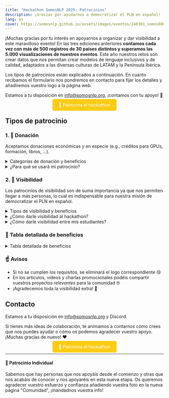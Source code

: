 ```yaml
---
title: "Hackathon SomosNLP 2025: Patrocinios"
description: ¡Gracias por ayudarnos a democratizar el PLN en español!
lang: es
cover: https://somosnlp.github.io/assets/images/eventos/240301_somos600m.jpg
---
```


¡Muchas gracias por tu interés en apoyarnos a organizar y dar visibilidad a este maravilloso evento! En las tres ediciones anteriores **contamos cada vez con más de 500 registros de 30 países distintos y superamos las 5.000 visualizaciones de nuestros eventos**. Este año nuestros retos son crear datos que nos permitan crear modelos de lenguaje inclusivos y de calidad, adaptados a las diversas culturas de LATAM y la Península Ibérica.

Los tipos de patrocinios están explicados a continuación. En cuanto recibamos el formulario nos pondremos en contacto para fijar los detalles y añadiremos vuestro logo a la página web.

Estamos a tu disposición en info@somosnlp.org, ¡contamos con tu apoyo! 💪

<center><a href="https://forms.gle/B8d5Z81xreioKfWC8" target="_blank" style="background-color:#FACC15; color:white; padding:10px 20px; text-decoration:none; border-radius:5px;">📝 Patrocina el hackathon</a></center>

## Tipos de patrocinio

### 1. 🚀 Donación

Aceptamos donaciones económicas y en especie (e.g., créditos para GPUs, formación, libros, ...).

<details>
<summary>Categorías de donación y beneficios</summary>

- **🥇 Oro**, donación total valorada en 2000€: logo grande en primer puesto, máxima visibilidad en RRSS, mención en eventos y posible artículo, vídeo o charla promocional.
- **🥈 Plata**, donación total valorada en 1000€: logo mediano en segundo puesto, visibilidad media en RRSS y posible artículo o vídeo promocional.
- **🥉 Bronce**, donación total valorada en 500€: logo mediano en tercer puesto y visibilidad en RRSS.

</details>

<details>
<summary>¿Para qué se usará mi patrocinio?</summary>

Nuestro hackathon es un evento gratuito, gracias a los patrocinios de Oro, Plata y Bronce podemos garantizar:
- Tiempo de computación en la nube
- Premios para los equipos ganadores
- Merchandising y sorteos para todo el mundo
- Streaming de calidad
- Buena gestión de este evento internacional online

Ejemplos de vales por premios y sorteos que podéis patrocinar: beca para un curso de pago, acceso a una plataforma de formación, libros de PLN/IA, merchandising específicamente creado para el hackathon, tiempo de computación, vale para tiendas de informática, etc.

Para determinar la categoría de patrocinio se calculará el valor total combinando donaciones y vales.

<center><a href="https://forms.gle/B8d5Z81xreioKfWC8" target="_blank" style="background-color:#FACC15; color:white; margin:20px 20px; padding:10px 20px; text-decoration:none; border-radius:5px;">📝 Patrocina el hackathon</a></center>

</details>


### 2. 📣 Visibilidad

Los patrocinios de visibilidad son de suma importancia ya que nos permiten llegar a más personas, lo cual es indispensable para nuestra misión de democratizar el PLN en español.

<details>
<summary>Tipos de visibilidad y beneficios</summary>

- **🤗 Comunidad**, dar visibilidad al hackathon en general: logo pequeño y visibilidad en RRSS.
- **🎓 Universidad**, dar visibilidad al hackathon entre tu alumnado y grupos de investigación: logo pequeño y visibilidad en RRSS.

</details>

<details>
<summary>¿Cómo darle visibilidad al hackathon?</summary>

Para consideraros patrocinio de Comunidad 🤗 os pedimos:
- Publicar posts / mencionar en podcast / newsletter animando a participar antes del 31 de marzo
- Publicar posts animando a participar antes del 31 de marzo
- Publicar posts anunciando los días de keynotes
- Publicar posts / blog anunciando los resultados del hackathon
- RT / comentar las publicaciones en las que os mencionemos

<center><a href="https://forms.gle/B8d5Z81xreioKfWC8" target="_blank" style="background-color:#FACC15; color:white; padding:10px 20px; text-d∫ecoration:none; border-radius:5px;">📝 Patrocina el hackathon</a></center>

</details>

<!--
<details>
<summary>¿Cómo darle visibilidad a una ponencia o mentoría?</summary>

Form: Expert: Visibilidad de una ponencia o mentoría impartida por alguien de tu organización (mín. 3 publicaciones)

Para que la entidad a la que pertenece la persona que imparte la ponencia/mentoría se considere patrocinadora Expert tiene que:
- Publicar posts / mencionar en podcast / newsletter animando a participar en el hackathon antes del 15 de febrero (incluido)
- Publicar posts anunciando la keynote/mentoría una semana antes del evento
- Publicar posts anunciando la keynote/mentoría un día antes del evento
- RT / comentar las publicaciones en las que os mencionemos

Disclaimer: si quieres promocionar tu producto en una charla debes contar con un patrocinio de tipo Oro.

¡Contáctanos ya para compartir tu experiencia!

Enlaces útiles:
- [🔊 Propón una keynote](https://forms.gle/YpUvifDNLG6E56Cy9)
- [🧑‍🏫 Ofrece una mentoría](https://forms.gle/7UmsVDnFmNo1pCrf9)

<center><a href="https://forms.gle/sEkxstwbJSRYpgDa8" target="_blank" style="background-color:#FACC15; color:white; padding:10px 20px; text-decoration:none; border-radius:5px;">📝 Patrocina el hackathon</a></center>
</details>
-->

<details>
<summary>¿Cómo darle visibilidad entre mis estudiantes?</summary>

Lo que pedimos a las universidades colaboradoras:
- Publicar posts animando a participar antes del 31 de marzo
- Publicar noticia, blog o similar en su página web antes del 31 de marzo
- Publicar posts / blog anunciando los resultados del hackathon, (¡claramente pueden centrarse en los proyectos de sus estudiantes!)
- Presentar al menos 1 equipo de estudiantes al hackathon

Enlaces útiles:
- [🎓 Info para universidades](https://somosnlp.org/hackathon-2025/universidades)

<center><a href="https://forms.gle/B8d5Z81xreioKfWC8" target="_blank" style="background-color:#FACC15; color:white; padding:10px 20px; text-decoration:none; border-radius:5px;">📝 Patrocina el hackathon</a></center>
</details>


### 👀 Tabla detallada de beneficios

<details>
<summary>Tabla detallada de beneficios</summary>

| | Oro | Plata | Bronce | Visibilidad |
|-| --------|-------|--------|-----------|
| Logo en la página web del hackathon y la de registro | ✅ L | ✅ M | ✅ M | ✅ S |
| Logo en la página "Comunidad" (orden) | ✅ 1º | ✅ 2º | ✅ 3º | ✅ 4º |
| Agradecimiento en RRSS y anuncio colaboración | ✅ | ✅ | ✅ | ✅ |
| Etiquetas en posts (mínimo) | ✅ 15 | ✅ 15 | ✅ 10 | ✅ 5 | 
| Post en RRSS presentando vuestra misión y proyectos | ✅ In+X | ✅ In+X | ✅ X | ❌ |
| Mención en un artículo describiendo los patrocinios | ✅ | ✅ | ✅ | ❌ |
| Mención en directo en la inauguración y clausura | ✅ | ✅ | ❌ | ❌ |
| Artículo de blog promocional * | ✅ | ✅ | ❌ | ❌ |
| Vídeo promocional (3') * | ✅ | ✅ | ❌ | ❌  |
| Charla promocional (30') * | ✅ | ❌ | ❌ | ❌ |
| Mención y enlace en la leaderboard | ❌ | ❌ |❌ | ❌ |
| Mención en un artículo de blog describiendo la creación de la leaderboard | ❌ | ❌ |❌ | ❌ |
<!--
| Aparición en la pantalla de espera antes del comienzo de los eventos | ✅ | ❌ | ❌ | ❌ |

| Acceso a los CVs de participantes en búsqueda de empleo ?? | ✅ | ✅  | ❌ | ❌ | 
-->

</details>

### ☝️ Avisos

- Si no se cumplen los requisitos, se eliminará el logo correspondiente 😢
- En los artículos, vídeos y charlas promocionales podéis compartir vuestros proyectos *relevantes* para la comunidad 🤓 
- ¡Agradecemos toda la visibilidad extra! 🤩

## Contacto

Estamos a tu disposición en info@somosnlp.org y Discord.

Si tienes más ideas de colaboración, te animamos a contarnos cómo crees que nos puedes ayudar o cómo os podemos agradecer vuestro apoyo. ¡Muchas gracias de nuevo! ❤️

<center><a href="https://forms.gle/B8d5Z81xreioKfWC8" target="_blank" style="background-color:#FACC15; color:white; padding:10px 20px; text-decoration:none; border-radius:5px;">📝 Patrocina el hackathon</a></center>

---

#### 💛 Patrocinio Individual

Sabemos que hay personas que nos apoyáis desde el comienzo y otras que nos acabáis de conocer y nos apoyaréis en esta nueva etapa. Os queremos agradecer vuestro esfuerzo y confianza añadiendo vuestra foto en la nueva página "Comunidad", ¡mandadnos vuestra info!
